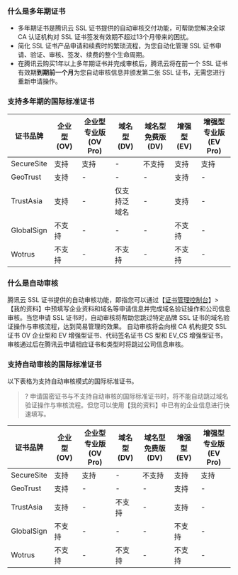 ### 什么是多年期证书
- 多年期证书是腾讯云 SSL 证书提供的自动审核交付功能，可帮助您解决全球 CA 认证机构对 SSL 证书签发有效期不超过13个月带来的困扰。
- 简化 SSL 证书产品申请和续费时的繁琐流程，为您自动化管理 SSL 证书申请、验证、审核、签发、续费的整个生命周期。
- 在腾讯云购买1年以上多年期证书并完成审核后，腾讯云将在前一个 SSL 证书有效期**到期前一个月**为您自动审核信息并颁发第二张 SSL 证书，无需您进行重新申请操作。

### 支持多年期的国际标准证书[](id:multiyear)
<table>
<thead>
  <tr>
    <th>证书品牌</th>
    <th>企业型(OV) </th>
    <th>企业型专业版(OV Pro) </th>
    <th>域名型(DV)</th>
    <th>域名型免费版(DV)</th>
    <th>增强型(EV) </th>
    <th>增强型专业版(EV Pro)</th>
  </tr>
</thead>
<tbody>
  <tr>
    <td>SecureSite</td> 
    <td>支持</td>
    <td>支持</td>
    <td>-</td>
    <td>不支持</td>
    <td>支持</td>
    <td>支持</td>
  </tr>
  <tr>
    <td>GeoTrust</td>
    <td>支持</td>
    <td>-</td>
    <td>-</td>
    <td>-</td>
    <td>支持</td>
    <td>-</td>
  </tr>
  <tr>
    <td>TrustAsia</td>
    <td>支持</td>
    <td>-</td>
    <td>仅支持泛域名</td>
    <td>-</td>
    <td>支持</td>
    <td>-</td>
  </tr>
  <tr>
    <td>GlobalSign</td>
    <td>不支持</td>
    <td>-</td>
    <td>-</td>
    <td>-</td>
    <td>不支持</td>
    <td>-</td>
  </tr>
  <tr>
    <td>Wotrus</td>
    <td>不支持</td>
    <td>-</td>
    <td>不支持</td>
    <td>-</td>
    <td>不支持</td>
    <td>-</td>
  </tr>
</tbody>
</table>

### 什么是自动审核
腾讯云 SSL 证书提供的自动审核功能，即指您可以通过【[证书管理控制台](https://console.cloud.tencent.com/certoverview)】>【我的资料】中预填写企业资料和域名等申请信息并完成域名验证操作和公司信息审核。当您申请 SSL 证书时，自动审核将帮助您跳过特定品牌 SSL 证书的域名验证操作与审核流程，达到简易管理的效果。
自动审核将会向根 CA 机构提交 SSL 证书 OV 企业型和 EV 增强型证书、代码签名证书 CS 型和 EV_CS 增强型证书，审核通过后在腾讯云申请相应证书和类型时将跳过公司信息审核。

### 支持自动审核的国际标准证书[](id:certificate)
以下表格为支持自动审核模式的国际标准证书。
>? 申请国密证书与不支持自动审核的国际标准证书时，将不能自动跳过域名验证操作与审核流程。但您可以使用【我的资料】中已有的企业信息进行快速填写。

<table>
<thead>
  <tr>
    <th>证书品牌</th>
    <th>企业型(OV) </th>
    <th>企业型专业版(OV Pro) </th>
    <th>域名型(DV)</th>
    <th>域名型免费版(DV)</th>
    <th>增强型(EV) </th>
    <th>增强型专业版(EV Pro)</th>
  </tr>
</thead>
<tbody>
  <tr>
    <td>SecureSite</td> 
    <td>支持</td>
    <td>支持</td>
    <td>-</td>
    <td>不支持</td>
    <td>支持</td>
    <td>支持</td>
  </tr>
  <tr>
    <td>GeoTrust</td>
    <td>支持</td>
    <td>-</td>
    <td>-</td>
    <td>-</td>
    <td>支持</td>
    <td>-</td>
  </tr>
  <tr>
    <td>TrustAsia</td>
    <td>支持</td>
    <td>-</td>
    <td>不支持</td>
    <td>-</td>
    <td>支持</td>
    <td>-</td>
  </tr>
  <tr>
    <td>GlobalSign</td>
    <td>不支持</td>
    <td>-</td>
    <td>-</td>
    <td>-</td>
    <td>不支持</td>
    <td>-</td>
  </tr>
  <tr>
    <td>Wotrus</td>
    <td>不支持</td>
    <td>-</td>
    <td>不支持</td>
    <td>-</td>
    <td>不支持</td>
    <td>-</td>
  </tr>
</tbody>
</table>




